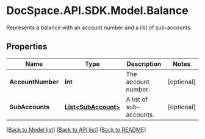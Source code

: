# DocSpace.API.SDK.Model.Balance
Represents a balance with an account number and a list of sub-accounts.

## Properties

Name | Type | Description | Notes
------------ | ------------- | ------------- | -------------
**AccountNumber** | **int** | The account number. | [optional] 
**SubAccounts** | [**List&lt;SubAccount&gt;**](SubAccount.md) | A list of sub-accounts. | [optional] 

[[Back to Model list]](../README.md#documentation-for-models) [[Back to API list]](../README.md#documentation-for-api-endpoints) [[Back to README]](../README.md)

